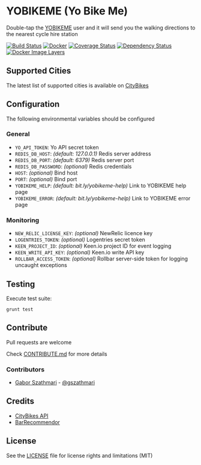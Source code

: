 # YOBIKEME (Yo Bike Me)

Double-tap the [YOBIKEME](http://justyo.co/YOBIKEME) user and it will send you the walking directions to the nearest cycle hire station

[![Build Status](https://travis-ci.org/gszathmari/yobikeme.svg)](https://travis-ci.org/gszathmari/yobikeme)
[![Docker](https://img.shields.io/circleci/project/gszathmari/yobikeme.svg)](https://circleci.com/gh/gszathmari/yobikeme/)
[![Coverage Status](https://coveralls.io/repos/gszathmari/yobikeme/badge.svg?branch=master&service=github)](https://coveralls.io/github/gszathmari/yobikeme?branch=master)
[![Dependency Status](https://david-dm.org/gszathmari/yobikeme.svg)](https://david-dm.org/gszathmari/yobikeme)
[![Docker Image Layers](https://badge.imagelayers.io/gszathmari/yobikeme:latest.svg)](https://imagelayers.io/?images=gszathmari/yobikeme:latest)

## Supported Cities

The latest list of supported cities is available on [CityBikes](http://citybik.es)

## Configuration

The following environmental variables should be configured

### General

- `YO_API_TOKEN`: Yo API secret token
- `REDIS_DB_HOST`: _(default: 127.0.0.1)_ Redis server address
- `REDIS_DB_PORT`: _(default: 6379)_ Redis server port
- `REDIS_DB_PASSWORD`: _(optional)_ Redis credentials
- `HOST`: _(optional)_ Bind host
- `PORT`: _(optional)_ Bind port
- `YOBIKEME_HELP`: _(default: bit.ly/yobikeme-help)_ Link to YOBIKEME help page
- `YOBIKEME_ERROR`: _(default: bit.ly/yobikeme-help)_ Link to YOBIKEME error page

### Monitoring

- `NEW_RELIC_LICENSE_KEY`: _(optional)_ NewRelic licence key
- `LOGENTRIES_TOKEN`: _(optional)_ Logentries secret token
- `KEEN_PROJECT_ID`: _(optional)_ Keen.io project ID for event logging
- `KEEN_WRITE_API_KEY`: _(optional)_ Keen.io write API key
- `ROLLBAR_ACCESS_TOKEN`: _(optional)_ Rollbar server-side token for logging uncaught exceptions

## Testing

Execute test suite:

```
grunt test
```

## Contribute

Pull requests are welcome

Check [CONTRIBUTE.md](CONTRIBUTE.md) for more details

### Contributors

- [Gabor Szathmari](http://gaborszathmari.me) - [@gszathmari](https://twitter.com/gszathmari)

## Credits

* [CityBikes API](http://api.citybik.es/v2/)
* [BarRecommendor](https://github.com/YoApp/BarRecommendor)

## License

See the [LICENSE](LICENSE) file for license rights and limitations (MIT)
